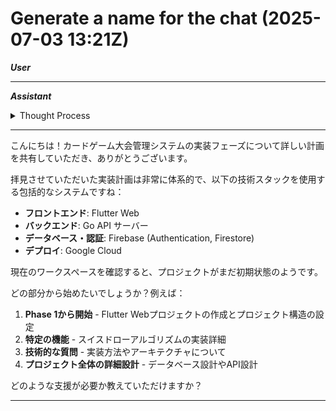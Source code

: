 <!-- Generated by SpecStory -->

# Generate a name for the chat (2025-07-03 13:21Z)

_**User**_



---

_**Assistant**_

<think><details><summary>Thought Process</summary>The user has provided the implementation phases for a card game system project, but hasn't asked a specific question. Looking at the user rules, I need to respond in Japanese. Let me analyze what they've shared:

The attached selection shows implementation phases for what appears to be a card game tournament management system using Flutter Web, Go API server, and Firebase. The phases include:

Phase 1: Foundation setup
- Flutter Web project creation
- Go API server construction
- Firebase project setup
- Authentication system (Firebase Authentication, admin auth, anonymous auth for players)

Phase 2: Core feature implementation  
- Tournament management (creation, participant registration, QR code generation)
- Swiss-system tournament engine (pairing algorithm, automatic round determination, bye handling)

Phase 3: UI/UX implementation
- Admin dashboard (tournament management, match table display/editing, result correction)
- Player interface (opponent confirmation, result registration, league table display)

Phase 4: Final adjustments
- Real-time updates (Firestore real-time sync, automatic match table updates)
- Deploy and testing (Google Cloud deployment, integration testing)

Since there's no specific question, I should acknowledge what they've shared and ask how I can help them with this implementation plan.

Looking at the project layout, the workspace appears to be empty (card-game-system/ directory with no files shown). This suggests they're at the very beginning of this project.

I should respond in Japanese as per the user rules and ask how I can help them get started with this implementation.</details></think>

---

こんにちは！カードゲーム大会管理システムの実装フェーズについて詳しい計画を共有していただき、ありがとうございます。

拝見させていただいた実装計画は非常に体系的で、以下の技術スタックを使用する包括的なシステムですね：

- **フロントエンド**: Flutter Web
- **バックエンド**: Go API サーバー  
- **データベース・認証**: Firebase (Authentication, Firestore)
- **デプロイ**: Google Cloud

現在のワークスペースを確認すると、プロジェクトがまだ初期状態のようです。

どの部分から始めたいでしょうか？例えば：

1. **Phase 1から開始** - Flutter Webプロジェクトの作成とプロジェクト構造の設定
2. **特定の機能** - スイスドローアルゴリズムの実装詳細
3. **技術的な質問** - 実装方法やアーキテクチャについて
4. **プロジェクト全体の詳細設計** - データベース設計やAPI設計

どのような支援が必要か教えていただけますか？

---

